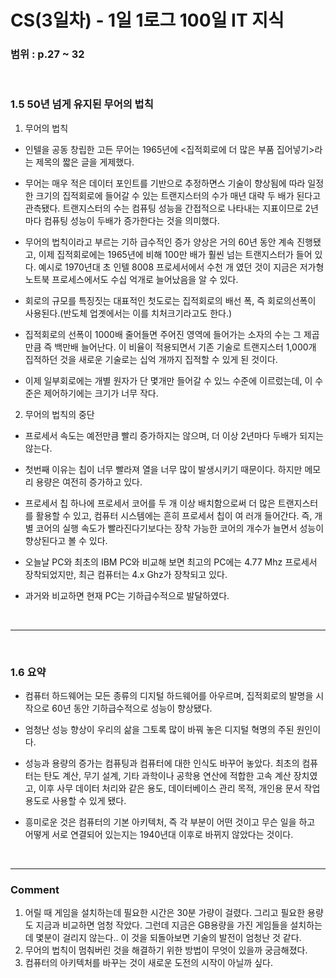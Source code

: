 # CS(3일차) - 1일 1로그 100일 IT 지식

### 범위 : p.27 ~ 32

<br />

### 1.5 50년 넘게 유지된 무어의 법칙

  1. 무어의 법칙
   - 인텔을 공동 창립한 고든 무어는 1965년에 <집적회로에 더 많은 부품 집어넣기>라는 제목의 짧은 글을 게제했다.
   - 무어는 매우 적은 데이터 포인트를 기반으로 추정하면스 기술이 향상됨에 따라 일정한 크기의 집적회로에 들어갈 수 있는 트랜지스터의 수가 매년 대략 두 배가 된다고 관측됐다. 트랜지스터의 수는 컴퓨팅 성능을 간접적으로 나타내는 지표이므로 2년마다 컴퓨팅 성능이 두배가 증가한다는 것을 의미했다.
   - 무어의 법칙이라고 부르는 기하 급수적인 증가 양상은 거의 60년 동안 계속 진행됐고, 이제 집적회로에는 1965년에 비해 100만 배가 훨씬 넘는 트랜지스터가 들어 있다. 예시로 1970년대 초 인텔 8008 프로세서에서 수천 개 였던 것이 지금은 저가형 노트북 프로세스에서도 수십 억개로 늘어났음을 알 수 있다.

   - 회로의 규모를 특징짓는 대표적인 첫도로는 집적회로의 배선 폭, 즉 회로의선폭이 사용된다.(반도체 업곗에서는 이를 치처크기라고도 한다.)
   - 집적회로의 선폭이 1000배 줄어들면 주어진 영역에 들어가는 소자의 수는 그 제곱만큼 즉 백만배 늘어난다. 이 비율이 적용되면서 기존 기술로 트랜지스터 1,000개 집적하던 것을 새로운 기술로는 십억 개까지 집적할 수 있게 된 것이다.
   - 이제 일부회로에는 개별 원자가 단 몇개만 들어갈 수 있느 수준에 이르렀는데, 이 수준은 제어하기에는 크기가 너무 작다. 
   
   2. 무어의 법칙의 중단
   - 프로세서 속도는 예전만큼 빨리 증가하지는 않으며, 더 이상 2년마다 두배가 되지는 않는다.
   - 첫번째 이유는 칩이 너무 빨라져 열을 너무 많이 발생시키기 때문이다. 하지만 메모리 용량은 여전히 증가하고 있다.
   - 프로세서 칩 하나에 프로세서 코어를 두 개 이상 배치함으로써 더 많은 트랜지스터를 활용할 수 있고, 컴퓨터 시스템에는 흔히 프로세서 칩이 여 러개 들어간다. 즉, 개별 코어의 실행 속도가 빨라진다기보다는 장착 가능한 코어의 개수가 늘면서 성능이 향상된다고 볼 수 있다.

   - 오늘날 PC와 최초의 IBM PC와 비교해 보면 최고의 PC에는 4.77 Mhz 프로세서 장착되었지만, 최근 컴퓨터는 4.x Ghz가 장착되고 있다.
   - 과거와 비교하면 현재 PC는 기하급수적으로 발달하였다.

<br />  
<hr />
<br />

### 1.6 요약
  - 컴퓨터 하드웨어는 모든 종류의 디지털 하드웨어를 아우르며, 집적회로의 발명을 시작으로 60년 동안 기하급수적으로 성능이 향상됐다.
  - 엄청난 성능 향상이 우리의 삶을 그토록 많이 바꿔 놓은 디지털 혁명의 주된 원인이다.
  - 성능과 용량의 증가는 컴퓨팅과 컴퓨터에 대한 인식도 바꾸어 놓았다. 최초의 컴퓨터는 탄도 계산, 무기 설계, 기타 과학이나 공학용 연산에 적합한 고속 계산 장치였고, 이후 사무 데이터 처리와 같은 용도, 데이터베이스 관리 목적, 개인용 문서 작업 용도로 사용할 수 있게 됐다.

  - 흥미로운 것은 컴퓨터의 기본 아키텍처, 즉 각 부분이 어떤 것이고 무슨 일을 하고 어떻게 서로 연결되어 있는지는 1940년대 이후로 바뀌지 않았다는 것이다. 

<br />
<hr />

### Comment
  1. 어릴 때 게임을 설치하는데 필요한 시간은 30분 가량이 걸렸다. 그리고 필요한 용량도 지금과 비교하면 엄청 작았다. 그런데 지금은 GB용량을 가진 게임들을 설치하는데 몇분이 걸리지 않는다.. 이 것을 되돌아보면 기술의 발전이 엄청난 것 같다.
  2. 무어의 법칙이 멈춰버린 것을 해결하기 위한 방법이 무엇이 있을까 궁금해졌다.
  3. 컴퓨터의 아키텍처를 바꾸는 것이 새로운 도전의 시작이 아닐까 싶다.


